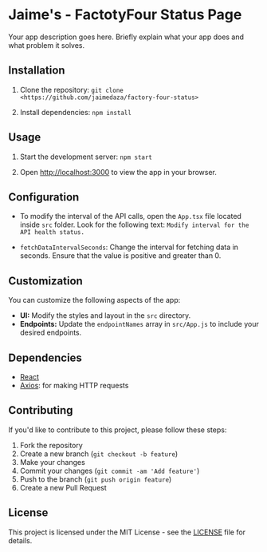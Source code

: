 # Jaime's - FactotyFour Status Page

Your app description goes here. Briefly explain what your app does and what problem it solves.

## Installation

1. Clone the repository: `git clone <https://github.com/jaimedaza/factory-four-status>`

2. Install dependencies: `npm install`

## Usage

1. Start the development server: `npm start`

2. Open [http://localhost:3000](http://localhost:3000) to view the app in your browser.

## Configuration

- To modify the interval of the API calls, open the `App.tsx` file located inside `src` folder. Look for the following text: `Modify interval for the API health status.`

- `fetchDataIntervalSeconds`: Change the interval for fetching data in seconds. Ensure that the value is positive and greater than 0.

## Customization

You can customize the following aspects of the app:

- **UI:** Modify the styles and layout in the `src` directory.
- **Endpoints:** Update the `endpointNames` array in `src/App.js` to include your desired endpoints.

## Dependencies

- [React](https://reactjs.org/)
- [Axios](https://github.com/axios/axios): for making HTTP requests

## Contributing

If you'd like to contribute to this project, please follow these steps:

1. Fork the repository
2. Create a new branch (`git checkout -b feature`)
3. Make your changes
4. Commit your changes (`git commit -am 'Add feature'`)
5. Push to the branch (`git push origin feature`)
6. Create a new Pull Request

## License

This project is licensed under the MIT License - see the [LICENSE](LICENSE) file for details.
